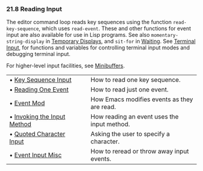 

### 21.8 Reading Input

The editor command loop reads key sequences using the function `read-key-sequence`, which uses `read-event`. These and other functions for event input are also available for use in Lisp programs. See also `momentary-string-display` in [Temporary Displays](Temporary-Displays.html), and `sit-for` in [Waiting](Waiting.html). See [Terminal Input](Terminal-Input.html), for functions and variables for controlling terminal input modes and debugging terminal input.

For higher-level input facilities, see [Minibuffers](Minibuffers.html).

|                                                               |    |                                             |
| :------------------------------------------------------------ | -- | :------------------------------------------ |
| • [Key Sequence Input](Key-Sequence-Input.html)               |    | How to read one key sequence.               |
| • [Reading One Event](Reading-One-Event.html)                 |    | How to read just one event.                 |
| • [Event Mod](Event-Mod.html)                                 |    | How Emacs modifies events as they are read. |
| • [Invoking the Input Method](Invoking-the-Input-Method.html) |    | How reading an event uses the input method. |
| • [Quoted Character Input](Quoted-Character-Input.html)       |    | Asking the user to specify a character.     |
| • [Event Input Misc](Event-Input-Misc.html)                   |    | How to reread or throw away input events.   |
